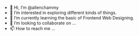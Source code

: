 - 👋 Hi, I’m @allenchammy
- 👀 I’m interested in exploring different kinds of things.
- 🌱 I’m currently learning the basic of Frontend Web Designing.
- 💞️ I’m looking to collaborate on ...
- 📫 How to reach me ...

<!---
allenchammy/allenchammy is a ✨ special ✨ repository because its `README.md` (this file) appears on your GitHub profile.
You can click the Preview link to take a look at your changes.
--->
